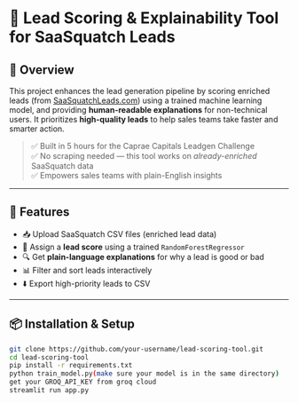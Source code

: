 # 🧠 Lead Scoring & Explainability Tool for SaaSquatch Leads

## 🚀 Overview

This project enhances the lead generation pipeline by scoring enriched leads (from [SaaSquatchLeads.com](https://www.saasquatchleads.com/)) using a trained machine learning model, and providing **human-readable explanations** for non-technical users. It prioritizes **high-quality leads** to help sales teams take faster and smarter action.

> ✅ Built in 5 hours for the Caprae Capitals Leadgen Challenge  
> ✅ No scraping needed — this tool works on *already-enriched* SaaSquatch data  
> ✅ Empowers sales teams with plain-English insights

---

## 🧰 Features

- 📥 Upload SaaSquatch CSV files (enriched lead data)
- 🎯 Assign a **lead score** using a trained `RandomForestRegressor`
- 🔍 Get **plain-language explanations** for why a lead is good or bad
- 📊 Filter and sort leads interactively
- ⬇️ Export high-priority leads to CSV

---

## 📦 Installation & Setup

```bash
git clone https://github.com/your-username/lead-scoring-tool.git
cd lead-scoring-tool
pip install -r requirements.txt
python train_model.py(make sure your model is in the same directory)
get your GROQ_API_KEY from groq cloud
streamlit run app.py
